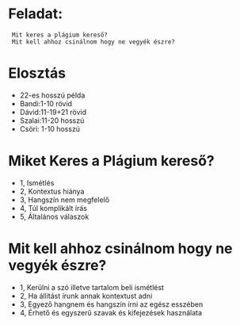 # Feladat: 
     Mit keres a plágium kereső?
     Mit kell ahhoz csinálnom hogy ne vegyék észre?

   # Elosztás
   * 22-es hosszú példa
   * Bandi:1-10 rövid
   * Dávid:11-19+21 rövid
   * Szalai:11-20 hosszú
   * Csöri: 1-10 hosszú

   # Miket Keres a Plágium kereső?
   * 1, Ismétlés 
   * 2, Kontextus hiánya
   * 3, Hangszín nem megfelelő
   * 4, Túl komplikált írás
   * 5, Általános válaszok

   # Mit kell ahhoz csinálnom hogy ne vegyék észre?
   * 1, Kerülni a szó illetve tartalom beli ismétlést
   * 2, Ha állítást írunk annak kontextust adni
   * 3, Egyező hangnem és hangszín írni az egész esszében
   * 4, Érhető és egyszerű szavak és kifejezések használata
